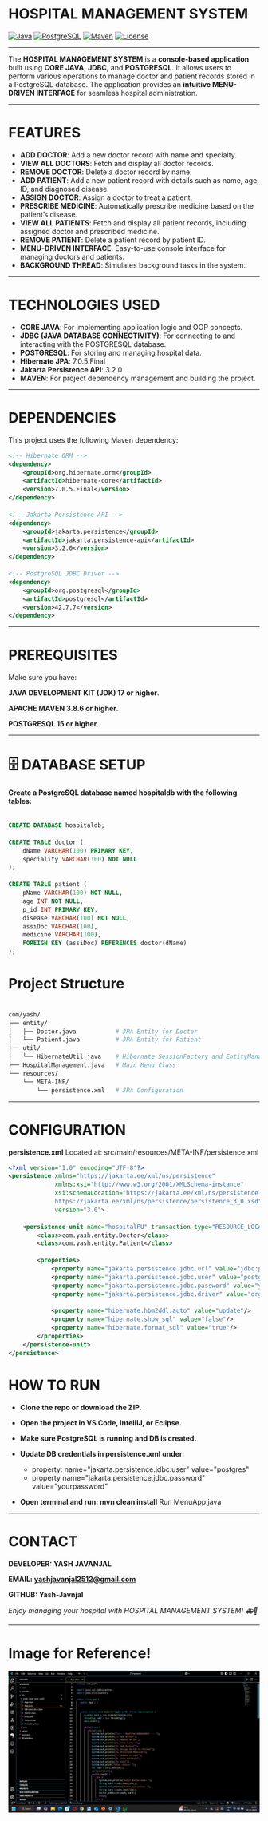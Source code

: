 #  HOSPITAL MANAGEMENT SYSTEM
[![Java](https://img.shields.io/badge/Java-17-blue?logo=java)](https://www.oracle.com/java/) 
[![PostgreSQL](https://img.shields.io/badge/PostgreSQL-15-blue?logo=postgresql)](https://www.postgresql.org/) 
[![Maven](https://img.shields.io/badge/Maven-3.8.6-orange?logo=apachemaven)](https://maven.apache.org/) 
[![License](https://img.shields.io/badge/License-MIT-green.svg)](LICENSE)

---

The **HOSPITAL MANAGEMENT SYSTEM** is a **console-based application** built using **CORE JAVA**, **JDBC**, and **POSTGRESQL**. It allows users to perform various operations to manage doctor and patient records stored in a PostgreSQL database. The application provides an **intuitive MENU-DRIVEN INTERFACE** for seamless hospital administration.  

---

#  FEATURES

-  **ADD DOCTOR**: Add a new doctor record with name and specialty.  
-  **VIEW ALL DOCTORS**: Fetch and display all doctor records.  
-  **REMOVE DOCTOR**: Delete a doctor record by name.  
-  **ADD PATIENT**: Add a new patient record with details such as name, age, ID, and diagnosed disease.  
-  **ASSIGN DOCTOR**: Assign a doctor to treat a patient.  
-  **PRESCRIBE MEDICINE**: Automatically prescribe medicine based on the patient’s disease.  
-  **VIEW ALL PATIENTS**: Fetch and display all patient records, including assigned doctor and prescribed medicine.  
-  **REMOVE PATIENT**: Delete a patient record by patient ID.  
-  **MENU-DRIVEN INTERFACE**: Easy-to-use console interface for managing doctors and patients.  
-  **BACKGROUND THREAD**: Simulates background tasks in the system.  

---

#  TECHNOLOGIES USED

- **CORE JAVA**: For implementing application logic and OOP concepts.  
- **JDBC (JAVA DATABASE CONNECTIVITY)**: For connecting to and interacting with the POSTGRESQL database.  
- **POSTGRESQL**: For storing and managing hospital data.  
- **Hibernate JPA**: 7.0.5.Final
- **Jakarta Persistence API**: 3.2.0
- **MAVEN**: For project dependency management and building the project.  

---

#  DEPENDENCIES

This project uses the following Maven dependency:  

```xml
<!-- Hibernate ORM -->
<dependency>
    <groupId>org.hibernate.orm</groupId>
    <artifactId>hibernate-core</artifactId>
    <version>7.0.5.Final</version>
</dependency>

<!-- Jakarta Persistence API -->
<dependency>
    <groupId>jakarta.persistence</groupId>
    <artifactId>jakarta.persistence-api</artifactId>
    <version>3.2.0</version>
</dependency>

<!-- PostgreSQL JDBC Driver -->
<dependency>
    <groupId>org.postgresql</groupId>
    <artifactId>postgresql</artifactId>
    <version>42.7.7</version>
</dependency>

```
---


#  PREREQUISITES
Make sure you have:

 **JAVA DEVELOPMENT KIT (JDK) 17 or higher**.

 **APACHE MAVEN 3.8.6 or higher**.

 **POSTGRESQL 15 or higher**.

---

# 🗄 DATABASE SETUP
**Create a PostgreSQL database named hospitaldb with the following tables:**

```sql

CREATE DATABASE hospitaldb;

CREATE TABLE doctor (
    dName VARCHAR(100) PRIMARY KEY,
    speciality VARCHAR(100) NOT NULL
);

CREATE TABLE patient (
    pName VARCHAR(100) NOT NULL,
    age INT NOT NULL,
    p_id INT PRIMARY KEY,
    disease VARCHAR(100) NOT NULL,
    assiDoc VARCHAR(100),
    medicine VARCHAR(100),
    FOREIGN KEY (assiDoc) REFERENCES doctor(dName)
);
```

# Project Structure
```graphql

com/yash/
├── entity/
│   ├── Doctor.java           # JPA Entity for Doctor
│   └── Patient.java          # JPA Entity for Patient
├── util/
│   └── HibernateUtil.java    # Hibernate SessionFactory and EntityManagerFactory setup
├── HospitalManagement.java   # Main Menu Class
└── resources/
    └── META-INF/
        └── persistence.xml   # JPA Configuration

```
---

# CONFIGURATION
**persistence.xml**
Located at: src/main/resources/META-INF/persistence.xml


```xml
<?xml version="1.0" encoding="UTF-8"?>
<persistence xmlns="https://jakarta.ee/xml/ns/persistence"
             xmlns:xsi="http://www.w3.org/2001/XMLSchema-instance"
             xsi:schemaLocation="https://jakarta.ee/xml/ns/persistence
             https://jakarta.ee/xml/ns/persistence/persistence_3_0.xsd"
             version="3.0">

    <persistence-unit name="hospitalPU" transaction-type="RESOURCE_LOCAL">
        <class>com.yash.entity.Doctor</class>
        <class>com.yash.entity.Patient</class>

        <properties>
            <property name="jakarta.persistence.jdbc.url" value="jdbc:postgresql://localhost:5432/hospitaldb"/>
            <property name="jakarta.persistence.jdbc.user" value="postgres"/>
            <property name="jakarta.persistence.jdbc.password" value="your_password"/>
            <property name="jakarta.persistence.jdbc.driver" value="org.postgresql.Driver"/>

            <property name="hibernate.hbm2ddl.auto" value="update"/>
            <property name="hibernate.show_sql" value="false"/>
            <property name="hibernate.format_sql" value="true"/>
        </properties>
    </persistence-unit>
</persistence>
```
#  HOW TO RUN
- **Clone the repo or download the ZIP.**
- **Open the project in VS Code, IntelliJ, or Eclipse.**
- **Make sure PostgreSQL is running and DB is created.**
- **Update DB credentials in persistence.xml under**:

   - property: name="jakarta.persistence.jdbc.user" value="postgres"
   - property name="jakarta.persistence.jdbc.password" value="yourpassword"
- **Open terminal and run: mvn clean install**
Run MenuApp.java


-- -
  

#  CONTACT
**DEVELOPER: YASH JAVANJAL**

**EMAIL: yashjavanjal2512@gmail.com**

**GITHUB: Yash-Javnjal**

*Enjoy managing your hospital with HOSPITAL MANAGEMENT SYSTEM! 🚑💉*

---
# Image for Reference!

![hospital](hospital.png)
